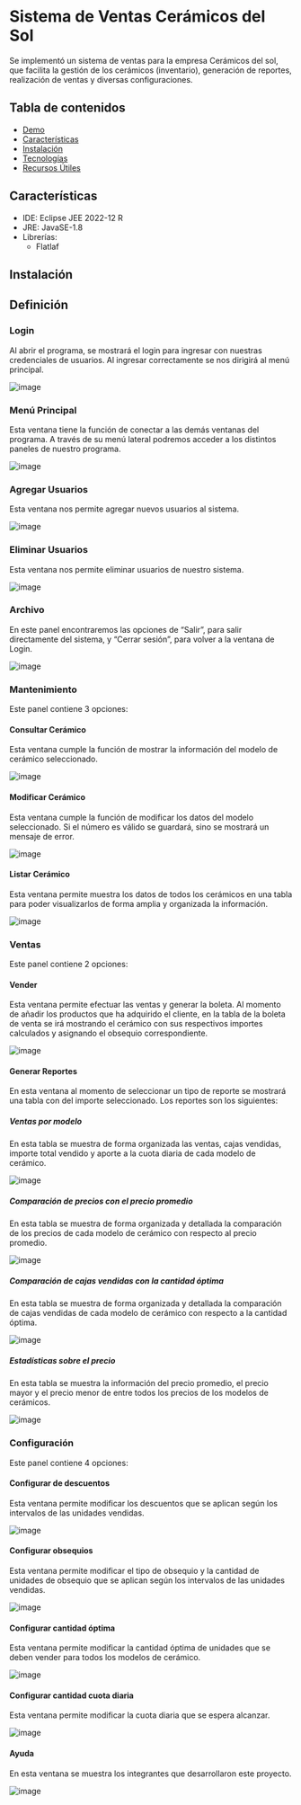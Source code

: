 # Sistema de Ventas Cerámicos del Sol
Se implementó un sistema de ventas para la empresa Cerámicos del sol, que facilita la gestión de los cerámicos (inventario), generación de reportes, realización de ventas y diversas configuraciones.

## Tabla de contenidos
- [Demo](#demo)
- [Características](#características)
- [Instalación](#instalacion)
- [Tecnologías](#tecnologias)
- [Recursos Útiles](#recursos-utiles)

## Características
- IDE: Eclipse JEE 2022-12 R
- JRE: JavaSE-1.8
- Librerías:
  - Flatlaf
## Instalación

## Definición

### Login
Al abrir el programa, se mostrará el login para ingresar con nuestras credenciales de usuarios. Al ingresar correctamente se nos dirigirá al menú principal.

![image](https://github.com/jhonatanhuaman76/sistema-ventas-ceramicos/assets/132282558/c24f794c-be0e-4158-b0c6-0880ace181be)

### Menú Principal
Esta ventana tiene la función de conectar a las demás ventanas del programa. A través de su menú lateral podremos acceder a los distintos paneles de nuestro programa.

![image](https://github.com/jhonatanhuaman76/sistema-ventas-ceramicos/assets/132282558/72c890a9-ddb1-4535-9f29-fe08e8b54bb4)

### Agregar Usuarios
Esta ventana nos permite agregar nuevos usuarios al sistema.

![image](https://github.com/jhonatanhuaman76/sistema-ventas-ceramicos/assets/132282558/597283b2-b525-4ace-9b83-652281d3d20d)

### Eliminar Usuarios
Esta ventana nos permite eliminar usuarios de nuestro sistema.

![image](https://github.com/jhonatanhuaman76/sistema-ventas-ceramicos/assets/132282558/75f13aab-d510-4035-9cc1-13643c24534f)

### Archivo
En este panel encontraremos las opciones de “Salir”, para salir directamente del sistema, y “Cerrar sesión”, para volver a la ventana de Login. 

![image](https://github.com/jhonatanhuaman76/sistema-ventas-ceramicos/assets/132282558/af3617f3-0636-40f9-a065-3aaecc166c4b)

### Mantenimiento
Este panel contiene 3 opciones:

#### Consultar Cerámico
Esta ventana cumple la función de mostrar la información del modelo de cerámico seleccionado.

![image](https://github.com/jhonatanhuaman76/sistema-ventas-ceramicos/assets/132282558/6bf3fc9f-97e6-45d1-8fa2-56698c95ce79)

#### Modificar Cerámico
Esta ventana cumple la función de modificar los datos del modelo seleccionado. Si el número es válido se guardará, sino se mostrará un mensaje de error.

![image](https://github.com/jhonatanhuaman76/sistema-ventas-ceramicos/assets/132282558/f0e126c3-4f48-4ba0-b3cf-a59f5a6704b6)

#### Listar Cerámico
Esta ventana permite muestra los datos de todos los cerámicos en una tabla para poder visualizarlos de forma amplia y organizada la información.

![image](https://github.com/jhonatanhuaman76/sistema-ventas-ceramicos/assets/132282558/b9bf352f-f99a-41be-9480-f761b74f7b28)

### Ventas
Este panel contiene 2 opciones:

#### Vender
Esta ventana permite efectuar las ventas y generar la boleta. Al momento de añadir los productos que ha adquirido el cliente, en la tabla de la boleta de venta se irá mostrando el cerámico con sus respectivos importes calculados y asignando el obsequio correspondiente.

![image](https://github.com/jhonatanhuaman76/sistema-ventas-ceramicos/assets/132282558/24ed5340-ab17-43be-8a08-2accf40487a1)

#### Generar Reportes
En esta ventana al momento de seleccionar un tipo de reporte se mostrará una tabla con del importe seleccionado. Los reportes son los siguientes:

##### Ventas por modelo
En esta tabla se muestra de forma organizada las ventas, cajas vendidas, importe total vendido y aporte a la cuota diaria de cada modelo de cerámico. 

![image](https://github.com/jhonatanhuaman76/sistema-ventas-ceramicos/assets/132282558/d4bce975-2ba7-4f8d-b8e0-9e4d9cf3b3c3)

##### Comparación de precios con el precio promedio
En esta tabla se muestra de forma organizada y detallada la comparación de los precios de cada modelo de cerámico con respecto al precio promedio.

![image](https://github.com/jhonatanhuaman76/sistema-ventas-ceramicos/assets/132282558/8d0b249c-7353-4a0b-8105-97931f610b00)

##### Comparación de cajas vendidas con la cantidad óptima

En esta tabla se muestra de forma organizada y detallada la comparación de cajas vendidas de cada modelo de cerámico con respecto a la cantidad óptima.

![image](https://github.com/jhonatanhuaman76/sistema-ventas-ceramicos/assets/132282558/cf23ea8c-a75c-4f55-a6e5-8c7d1ba1f71e)

##### Estadísticas sobre el precio
En esta tabla se muestra la información del precio promedio, el precio mayor y el precio menor de entre todos los precios de los modelos de cerámicos.

![image](https://github.com/jhonatanhuaman76/sistema-ventas-ceramicos/assets/132282558/3f9b44cb-9888-4678-83df-cc14ad5e2898)

### Configuración
Este panel contiene 4 opciones:

#### Configurar de descuentos
Esta ventana permite modificar los descuentos que se aplican según los intervalos de las unidades vendidas. 

![image](https://github.com/jhonatanhuaman76/sistema-ventas-ceramicos/assets/132282558/a0e9dd93-e78a-46c3-abc0-9b59f474dfed)

#### Configurar obsequios
Esta ventana permite modificar el tipo de obsequio y la cantidad de unidades de obsequio que se aplican según los intervalos de las unidades vendidas. 

![image](https://github.com/jhonatanhuaman76/sistema-ventas-ceramicos/assets/132282558/3e74fbf1-e8bb-4d6b-b8bf-e64ca596596e)

#### Configurar cantidad óptima
Esta ventana permite modificar la cantidad óptima de unidades que se deben vender para todos los modelos de cerámico. 

![image](https://github.com/jhonatanhuaman76/sistema-ventas-ceramicos/assets/132282558/5c72c827-c22e-4c52-b4d3-7686b3549ef6)

#### Configurar cantidad cuota diaria
Esta ventana permite modificar la cuota diaria que se espera alcanzar.

![image](https://github.com/jhonatanhuaman76/sistema-ventas-ceramicos/assets/132282558/40a0aeea-1e1a-46dc-b877-493601a17b86)

#### Ayuda
En esta ventana se muestra los integrantes que desarrollaron este proyecto.

![image](https://github.com/jhonatanhuaman76/sistema-ventas-ceramicos/assets/132282558/0295ea47-1b74-4953-a18b-ffffc2b85d38)
